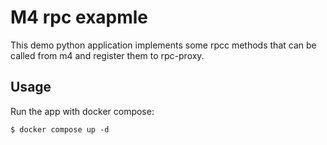 # M4 rpc exapmle

This demo python application implements some rpcc methods that can be called from m4 and register them to rpc-proxy.

## Usage

Run the app with docker compose:
```
$ docker compose up -d
```

